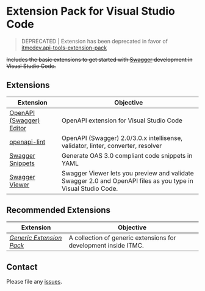 # Extension Pack for Visual Studio Code

> DEPRECATED | Extension has been deprecated in favor of [itmcdev.api-tools-extension-pack](https://marketplace.visualstudio.com/items?itemName=itmcdev.api-tools-extension-pack)

~~Includes the basic extensions to get started with [Swagger](https://swagger.io) development in Visual Studio Code.~~

## Extensions

Extension | Objective
--------- | ---------
[OpenAPI (Swagger) Editor](https://marketplace.visualstudio.com/items?itemName=42Crunch.vscode-openapi) | OpenAPI extension for Visual Studio Code
[openapi-lint](https://marketplace.visualstudio.com/items?itemName=mermade.openapi-lint) | OpenAPI (Swagger) 2.0/3.0.x intellisense, validator, linter, converter, resolver
[Swagger Snippets](https://marketplace.visualstudio.com/items?itemName=adisreyaj.swagger-snippets) | Generate OAS 3.0 compliant code snippets in YAML
[Swagger Viewer](https://marketplace.visualstudio.com/items?itemName=Arjun.swagger-viewer) | Swagger Viewer lets you preview and validate Swagger 2.0 and OpenAPI files as you type in Visual Studio Code.

## Recommended Extensions

Extension | Objective
--------- | ---------
_[Generic Extension Pack](https://marketplace.visualstudio.com/items?itemName=itmcdev.generic-extension-pack)_ | A collection of generic extensions for development inside ITMC.

## Contact

Please file any [issues](https://github.com/itmcdev/vscode-extensions/issues).
